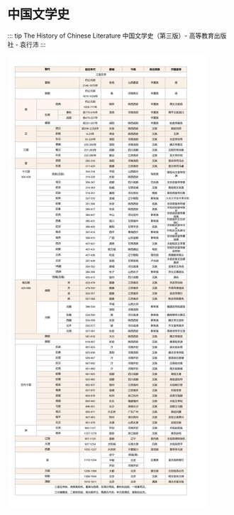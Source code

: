 # 中国文学史

::: tip The History of Chinese Literature
中国文学史（第三版）- 高等教育出版社 - 袁行沛
:::

![img](./img/history.jpeg)